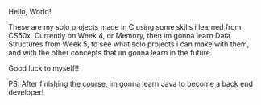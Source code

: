 Hello, World!

These are my solo projects made in C using some skills i learned from CS50x.
Currently on Week 4, or Memory, then im gonna learn Data Structures from Week 5,
to see what solo projects i can make with them, and with the other concepts
that im gonna learn in the future.

Good luck to myself!!

PS:
  After finishing the course, im gonna learn Java to become a back end developer!
